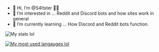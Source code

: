 - 👋 Hi, I’m @S4ltster 🧂🧂
- 👀 I’m interested in ... Reddit and Discord bots and how sites work in general
- 🌱 I’m currently learning ... How Discord and Reddit bots function.

![My stats lol](https://github-readme-stats.vercel.app/api?username=S4ltster&theme=vue-dark&show_icons=true)

[![My most used langauges lol](https://github-readme-stats.vercel.app/api/top-langs/?username=S4ltster&theme=vue-dark&layout=compact)](https://github.com/anuraghazra/github-readme-stats)


<!---
S4ltster/S4ltster is a ✨ special ✨ repository because its `README.md` (this file) appears on your GitHub profile.
You can click the Preview link to take a look at your changes.
--->
